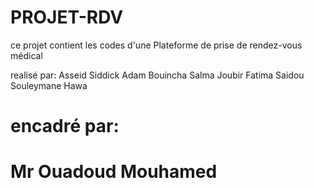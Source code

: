 # PROJET-RDV
ce projet contient les codes d'une Plateforme de prise de rendez-vous médical

realisé par:
    Asseid Siddick Adam
    Bouincha Salma
    Joubir Fatima
    Saidou Souleymane Hawa

#                           encadré par:
#                                       Mr Ouadoud Mouhamed  
